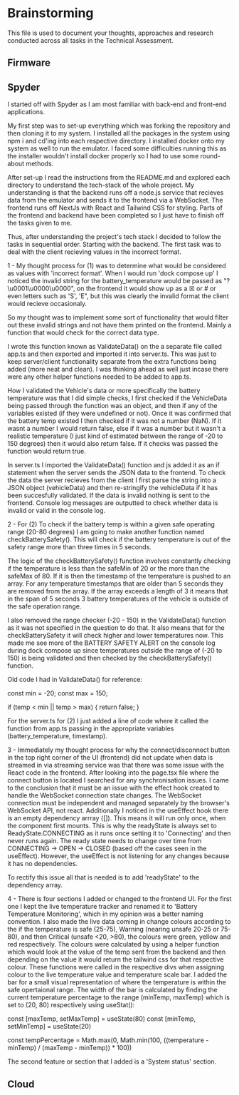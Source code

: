 # Brainstorming

This file is used to document your thoughts, approaches and research conducted across all tasks in the Technical Assessment.

## Firmware

## Spyder

I started off with Spyder as I am most familiar with back-end and front-end applications. 

My first step was to set-up everything which was forking the repository and then cloning it to my system. I installed all the packages in the system using npm i and cd'ing into each respective directory. I installed docker onto my system as well to run the emulator. I faced some difficulties running this as the installer wouldn't install docker properly so I had to use some round-about methods. 

After set-up I read the instructions from the README.md and explored each directory to understand the tech-stack of the whole project. My understanding is that the backend runs off a node.js service that recieves data from the emulator and sends it to the frontend via a WebSocket. The frontend runs off NextJs with React and Tailwind CSS for styling. Parts of the frontend and backend have been completed so I just have to finish off the tasks given to me.

Thus, after understanding the project's tech stack I decided to follow the tasks in sequential order. Starting with the backend. The first task was to deal with the client recieving values in the incorrect format. 

1 - My thought process for (1) was to determine what would be considered as values with 'incorrect format'. When I would run 'dock compose up' I noticed the invalid string for the battery_temperature would be passed as "?\u0001\u0000\u0000", on the frontend it would show up as a ☒ or # or even letters such as 'S', 'E", but this was clearly the invalid format the client would recieve occasionaly.

So my thought was to implement some sort of functionality that would filter out these invalid strings and not have them printed on the frontend. Mainly a function that would check for the correct data type. 

I wrote this function known as ValidateData() on the a separate file called app.ts and then exported and imported it into server.ts. This was just to keep server/client functionality separate from the extra functions being added (more neat and clean). I was thinking ahead as well just incase there were any other helper functions needed to be added to app.ts. 

How I validated the Vehicle's data or more specifically the battery temperature was that I did simple checks, I first checked if the VehicleData being passed through the function was an object, and then if any of the variables existed (if they were undefined or not). Once it was confirmed that the battery temp existed I then checked if it was not a number (NaN). If it wasnt a number I would return false, else if it was a number but it wasn't a realistic temperature (I just kind of estimated between the range of -20 to 150 degrees) then it would also return false. If it checks was passed the function would return true.

In server.ts I imported the ValidateData() function and js added it as an if statement when the server sends the JSON data to the frontend. To check the data the server recieves from the client I first parse the string into a JSON object (vehicleData) and then re-stringify the vehicleData if it has been succesfully validated. If the data is invalid nothing is sent to the frontend. Console log messages are outputted to check whether data is invalid or valid in the console log. 

2 - For (2) To check if the battery temp is within a given safe operating range (20-80 degrees) I am going to make another function named checkBatterySafety(). This will check if the battery temperature is out of the safety range more than three times in 5 seconds. 

The logic of the checkBatterySafety() function involves constantly checking if the temperature is less than the safeMin of 20 or the more than the safeMax of 80. If it is then the timestamp of the temperature is pushed to an array. For any temperature timestamps that are older than 5 seconds they are removed from the array. If the array exceeds a length of 3 it means that in the span of 5 seconds 3 battery temperatures of the vehicle is outside of the safe operation range. 

I also removed the range checker (-20 - 150) in the ValidateData() function as it was not specified in the question to do that. It also means that for the checkBatterySafety it will check higher and lower temperatures now. This made me see more of the BATTERY SAFETY ALERT on the console log during dock compose up since temperatures outside the range of (-20 to 150) is being validated and then checked by the checkBatterySafety() function.

Old code I had in ValidateData() for reference:

const min = -20;
const max = 150;

if (temp < min || temp > max) {
    return false;
}

For the server.ts for (2) I just added a line of code where it called the function from app.ts passing in the appropriate variables (battery_temperature, timestamp). 

3 - Immediately my thought process for why the connect/disconnect button in the top right corner of the UI (frontend) did not update when data is streamed in via streaming service was that there was some issue with the React code in the frontend. After looking into the page.tsx file where the connect button is located I searched for any synchronisation issues. I came to the conclusion that it must be an issue with the effect hook created to handle the WebSocket connection state changes. The WebSocket connection must be independent and managed separately by the browser's WebSocket API, not react. Additionally I noticed in the useEffect hook there is an empty dependency arrray ([]). This means it will run only once, when the component first mounts. This is why the readyState is always set to ReadyState.CONNECTING as it runs once setting it to 'Connecting' and then never runs again. The ready state needs to change over time from CONNECTING -> OPEN -> CLOSED (based off the cases seen in the useEffect). However, the useEffect is not listening for any changes because it has no dependencies. 

To rectify this issue all that is needed is to add 'readyState' to the dependency array. 

4 - There is four sections I added or changed to the frontend UI. For the first one I kept the live temperature tracker and renamed it to 'Battery Temperature Monitoring', which in my opinion was a better naming convention. I also made the live data coming in change colours according to the if the temperature is safe (25-75), Warning (nearing unsafe 20-25 or 75-80), and then Critical (unsafe <20, >80), the colours were green, yellow and red respectively. The colours were calculated by using a helper function which would look at the value of the temp sent from the backend and then depending on the value it would return the tailwind css for that respective colour. These functions were called in the respective divs when assigning colour to the live temperature value and temperature scale bar. I added the bar for a small visual representation of where the temperature is within the safe opertaional range. The width of the bar is calculated by finding the current temperature percentage to the range (minTemp, maxTemp) which is set to (20, 80) respectively using useStat(): 

const [maxTemp, setMaxTemp] = useState<number>(80)
const [minTemp, setMinTemp] = useState<number>(20)

const tempPercentage = Math.max(0, Math.min(100, ((temperature - minTemp) / (maxTemp - minTemp)) * 100))

The second feature or section that I added is a 'System status' section. 


## Cloud